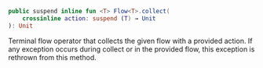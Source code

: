 ```kotlin
public suspend inline fun <T> Flow<T>.collect(
    crossinline action: suspend (T) → Unit
): Unit
```

Terminal flow operator that collects the given flow with a provided action. If any exception occurs during collect or in the provided flow, this exception is rethrown from this method.